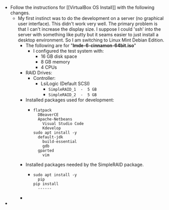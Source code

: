- Follow the instructions for [[VirtualBox OS Install]] with the following changes.
	- My first instinct was to do the development on a server (no graphical user interface).  This didn't work very well.  The primary problem is that I can't increase the display size.  I suppose I could 'ssh' into the server with something like putty but it seams easier to just install a desktop environment.  So I am switching to Linux Mint Debian Edition.
		- The following are for "**lmde-6-cinnamon-64bit.iso**"
			- I configured the test system with:
				- 16 GB disk space
				- 8 GB memory
				- 4 CPUs
		- RAID Drives:
			- Controller:
				- LsiLogic (Default SCSI)
					- ``SimpleRAID_1  -  5 GB``
					- ``SimpleRAID_2  -  5 GB``
		- Installed packages used for development:
			- ```
			  flatpack
			  	DBeaverCE
			  	Apache-Netbeans
			      Visual Studio Code
			      Kdevelop
			  sudo apt install -y
			  	default-jdk
			      build-essential
			      gdb
			  	gparted
			      vim
			  ```
		- Installed packages needed by the SimpleRAID package.
			- ```
			  sudo apt install -y
			  	pip
			  pip install
			  	------
			  ```
		-
-